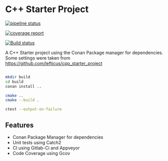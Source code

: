 # C++ Starter Project

[![pipeline status](https://gitlab.com/GavinNL/cpp_starter_project/badges/master/pipeline.svg)](https://gitlab.com/GavinNL/cpp_starter_project/-/commits/master)

[![coverage report](https://gitlab.com/GavinNL/cpp_starter_project/badges/master/coverage.svg)](https://gitlab.com/GavinNL/cpp_starter_project/-/commits/master)

[![Build status](https://ci.appveyor.com/api/projects/status/m76546ncm22ch1gc/branch/master?svg=true)](https://ci.appveyor.com/project/GavinNL/cpp-starter-project/branch/master)

A C++ Starter project using the Conan Package manager for dependencies. 
Some settings were taken from https://github.com/lefticus/cpp_starter_project

```bash

mkdir build
cd build
conan install .. 

cmake ..
cmake --build .

ctest --output-on-failure

```



## Features

 * Conan Package Manager for dependencies
 * Unit tests using Catch2
 * CI using Gitlab-Ci and Appveyor
 * Code Coverage using Gcov
